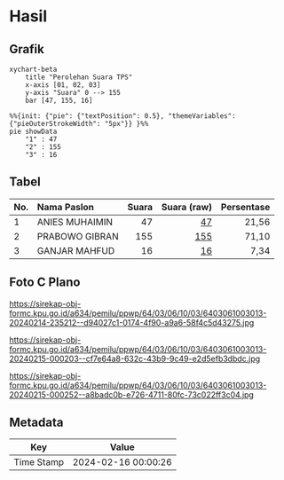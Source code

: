 # Hasil

## Grafik

```mermaid
xychart-beta
    title "Perolehan Suara TPS"
    x-axis [01, 02, 03]
    y-axis "Suara" 0 --> 155
    bar [47, 155, 16]
```

```mermaid
%%{init: {"pie": {"textPosition": 0.5}, "themeVariables": {"pieOuterStrokeWidth": "5px"}} }%%
pie showData
    "1" : 47
    "2" : 155
    "3" : 16
```

## Tabel

| No. | Nama Paslon    | Suara | Suara (raw) | Persentase |
|:--- |:-------------- | -----:| -----------:| ----------:|
| 1   | ANIES MUHAIMIN | 47    | [47][p-1]   | 21,56      |
| 2   | PRABOWO GIBRAN | 155   | [155][p-2]  | 71,10      |
| 3   | GANJAR MAHFUD  | 16    | [16][p-3]   | 7,34       |


[p-1]: https://github.com/gigit-pemilu/pemilu-2024-64-kalimantan-timur/blob/main/pilpres/hitung-suara/sub/64-kalimantan-timur/sub/03-berau/sub/06-gunung-tabur/sub/1003-gunung-tabur/sub/013-tps/sub/paslon-1.txt
[p-2]: https://github.com/gigit-pemilu/pemilu-2024-64-kalimantan-timur/blob/main/pilpres/hitung-suara/sub/64-kalimantan-timur/sub/03-berau/sub/06-gunung-tabur/sub/1003-gunung-tabur/sub/013-tps/sub/paslon-2.txt
[p-3]: https://github.com/gigit-pemilu/pemilu-2024-64-kalimantan-timur/blob/main/pilpres/hitung-suara/sub/64-kalimantan-timur/sub/03-berau/sub/06-gunung-tabur/sub/1003-gunung-tabur/sub/013-tps/sub/paslon-3.txt

## Foto C Plano

https://sirekap-obj-formc.kpu.go.id/a634/pemilu/ppwp/64/03/06/10/03/6403061003013-20240214-235212--d94027c1-0174-4f90-a9a6-58f4c5d43275.jpg

https://sirekap-obj-formc.kpu.go.id/a634/pemilu/ppwp/64/03/06/10/03/6403061003013-20240215-000203--cf7e64a8-632c-43b9-9c49-e2d5efb3dbdc.jpg

https://sirekap-obj-formc.kpu.go.id/a634/pemilu/ppwp/64/03/06/10/03/6403061003013-20240215-000252--a8badc0b-e726-4711-80fc-73c022ff3c04.jpg


## Metadata

| Key        | Value               |
| ---------- | ------------------- |
| Time Stamp | 2024-02-16 00:00:26 |



